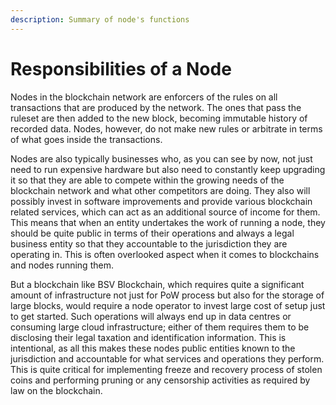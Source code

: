 ```yaml
---
description: Summary of node's functions
---
```


# Responsibilities of a Node

Nodes in the blockchain network are enforcers of the rules on all transactions that are produced by the network. The ones that pass the ruleset are then added to the new block, becoming immutable history of recorded data. Nodes, however, do not make new rules or arbitrate in terms of what goes inside the transactions.

Nodes are also typically businesses who, as you can see by now, not just need to run expensive hardware but also need to constantly keep upgrading it so that they are able to compete within the growing needs of the blockchain network and what other competitors are doing. They also will possibly invest in software improvements and provide various blockchain related services, which can act as an additional source of income for them. This means that when an entity undertakes the work of running a node, they should be quite public in terms of their operations and always a legal business entity so that they accountable to the jurisdiction they are operating in. This is often overlooked aspect when it comes to blockchains and nodes running them.

But a blockchain like BSV Blockchain, which requires quite a significant amount of infrastructure not just for PoW process but also for the storage of large blocks, would require a node operator to invest large cost of setup just to get started. Such operations will always end up in data centres or consuming large cloud infrastructure; either of them requires them to be disclosing their legal taxation and identification information. This is intentional, as all this makes these nodes public entities known to the jurisdiction and accountable for what services and operations they perform. This is quite critical for implementing freeze and recovery process of stolen coins and performing pruning or any censorship activities as required by law on the blockchain.

